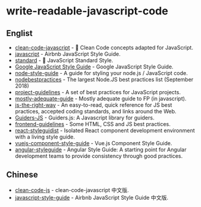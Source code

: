 # write-readable-javascript-code

## Englist

- [clean-code-javascript](https://github.com/ryanmcdermott/clean-code-javascript) - 🛁 Clean Code concepts adapted for JavaScript.
- [javascript](https://github.com/airbnb/javascript) - Airbnb JavaScript Style Guide.
- [standard](https://github.com/standard/standard) - 🌟 JavaScript Standard Style.
- [Google JavaScript Style Guide](https://google.github.io/styleguide/jsguide.html) - Google JavaScript Style Guide.
- [node-style-guide](https://github.com/felixge/node-style-guide) - A guide for styling your node.js / JavaScript code.
- [nodebestpractices](https://github.com/i0natan/nodebestpractices) - The largest Node.JS best practices list (September 2018)
- [project-guidelines](https://github.com/elsewhencode/project-guidelines) - A set of best practices for JavaScript projects.
- [mostly-adequate-guide](https://github.com/MostlyAdequate/mostly-adequate-guide) - Mostly adequate guide to FP (in javascript).
- [js-the-right-way](https://github.com/braziljs/js-the-right-way) - An easy-to-read, quick reference for JS best practices, accepted coding standards, and links around the Web.
- [Guiders-JS](https://github.com/pickhardt/Guiders-JS) - Guiders.js: A Javascript library for guiders.
- [frontend-guidelines](https://github.com/bendc/frontend-guidelines) - Some HTML, CSS and JS best practices.
- [react-styleguidist](https://github.com/styleguidist/react-styleguidist) - Isolated React component development environment with a living style guide.
- [vuejs-component-style-guide](https://github.com/pablohpsilva/vuejs-component-style-guide) - Vue.js Component Style Guide.
- [angular-styleguide](https://github.com/johnpapa/angular-styleguide) - Angular Style Guide: A starting point for Angular development teams to provide consistency through good practices.


## Chinese

- [clean-code-js](https://github.com/alivebao/clean-code-js) - clean-code-javascript 中文版.
- [javascript-style-guide](https://github.com/sivan/javascript-style-guide) - Airbnb JavaScript Style Guide 中文版.


